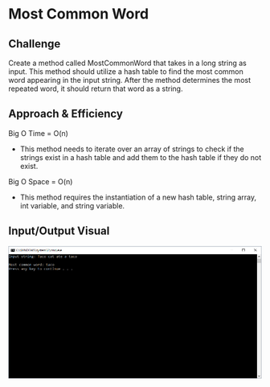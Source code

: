 # Most Common Word

## Challenge
Create a method called MostCommonWord that takes in a long string as input. This method should utilize a hash table to find the most common word appearing in the input string. After the method determines the most repeated word, it should return that word as a string.

## Approach & Efficiency
Big O Time = O(n)<br>
- This method needs to iterate over an array of strings to check if the strings exist in a hash table and add them to the hash table if they do not exist.

Big O Space = O(n)<br>
- This method requires the instantiation of a new hash table, string array, int variable, and string variable.

## Input/Output Visual
![Tree Intersection](../../assets/mostCommon.PNG)
